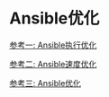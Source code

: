 # Ansible优化

[参考一: Ansible执行优化](https://www.cnblogs.com/f-ck-need-u/p/7580170.html)

[参考二: Ansible速度优化](https://carey.akhack.com/2017/05/30/ansible%E9%80%9F%E5%BA%A6%E4%BC%98%E5%8C%96/)

[参考三: Ansible优化](https://www.jianshu.com/p/ffe08a8366c6)